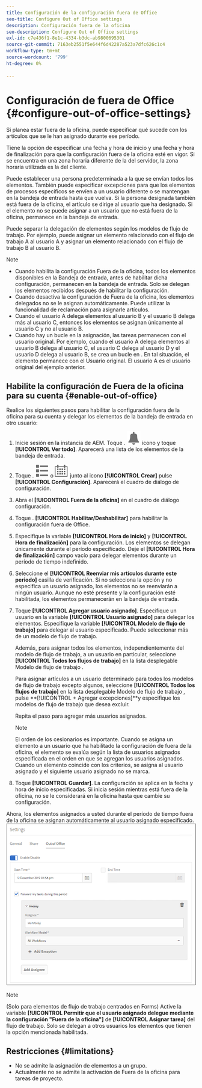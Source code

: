```yaml
---
title: Configuración de la configuración fuera de Office
seo-title: Configure Out of Office settings
description: Configuración fuera de la oficina
seo-description: Configure Out of Office settings
exl-id: c7e436f1-8e1c-4334-b3dc-ab9800695301
source-git-commit: 7163eb2551f5e644f6d42287a523a7dfc626c1c4
workflow-type: tm+mt
source-wordcount: '799'
ht-degree: 0%

---
```


# Configuración de fuera de Office {#configure-out-of-office-settings}

Si planea estar fuera de la oficina, puede especificar qué sucede con los artículos que se le han asignado durante ese período.

Tiene la opción de especificar una fecha y hora de inicio y una fecha y hora de finalización para que la configuración fuera de la oficina esté en vigor. Si se encuentra en una zona horaria diferente de la del servidor, la zona horaria utilizada es la del cliente.

Puede establecer una persona predeterminada a la que se envían todos los elementos. También puede especificar excepciones para que los elementos de procesos específicos se envíen a un usuario diferente o se mantengan en la bandeja de entrada hasta que vuelva. Si la persona designada también está fuera de la oficina, el artículo se dirige al usuario que ha designado. Si el elemento no se puede asignar a un usuario que no está fuera de la oficina, permanece en la bandeja de entrada.

Puede separar la delegación de elementos según los modelos de flujo de trabajo. Por ejemplo, puede asignar un elemento relacionado con el flujo de trabajo A al usuario A y asignar un elemento relacionado con el flujo de trabajo B al usuario B.


>[!NOTE]
>
>* Cuando habilita la configuración Fuera de la oficina, todos los elementos disponibles en la Bandeja de entrada, antes de habilitar dicha configuración, permanecen en la bandeja de entrada. Solo se delegan los elementos recibidos después de habilitar la configuración.
>* Cuando desactiva la configuración de Fuera de la oficina, los elementos delegados no se le asignan automáticamente. Puede utilizar la funcionalidad de reclamación para asignarle artículos.
>* Cuando el usuario A delega elementos al usuario B y el usuario B delega más al usuario C, entonces los elementos se asignan únicamente al usuario C y no al usuario B.
>* Cuando hay un bucle en la asignación, las tareas permanecen con el usuario original. Por ejemplo, cuando el usuario A delega elementos al usuario B delega al usuario C, el usuario C delega al usuario D y el usuario D delega al usuario B, se crea un bucle en . En tal situación, el elemento permanece con el Usuario original. El usuario A es el usuario original del ejemplo anterior.


## Habilite la configuración de Fuera de la oficina para su cuenta {#enable-out-of-office}

Realice los siguientes pasos para habilitar la configuración fuera de la oficina para su cuenta y delegar los elementos de la bandeja de entrada en otro usuario:

1. Inicie sesión en la instancia de AEM. Toque . ![Bandeja de entrada](assets/bell.svg) icono y toque **[!UICONTROL Ver todo]**. Aparecerá una lista de los elementos de la bandeja de entrada.
1. Toque . ![Selector de vista](assets/viewlist.svg) o ![Selector de vista](assets/calendar.svg) junto al icono **[!UICONTROL Crear]** pulse **[!UICONTROL Configuración]**. Aparecerá el cuadro de diálogo de configuración.
1. Abra el **[!UICONTROL Fuera de la oficina]** en el cuadro de diálogo configuración.
1. Toque . **[!UICONTROL Habilitar/Deshabilitar]** para habilitar la configuración fuera de Office.
1. Especifique la variable **[!UICONTROL Hora de inicio]**  y **[!UICONTROL Hora de finalización]** para la configuración. Los elementos se delegan únicamente durante el período especificado. Deje el **[!UICONTROL Hora de finalización]** campo vacío para delegar elementos durante un período de tiempo indefinido.
1. Seleccione el **[!UICONTROL Reenviar mis artículos durante este periodo]** casilla de verificación. Si no selecciona la opción y no especifica un usuario asignado, los elementos no se reenviarán a ningún usuario. Aunque no esté presente y la configuración esté habilitada, los elementos permanecerán en la bandeja de entrada.
1. Toque **[!UICONTROL Agregar usuario asignado]**. Especifique un usuario en la variable **[!UICONTROL Usuario asignado]** para delegar los elementos. Especifique la variable **[!UICONTROL Modelo de flujo de trabajo]** para delegar al usuario especificado. Puede seleccionar más de un modelo de flujo de trabajo.

   Además, para asignar todos los elementos, independientemente del modelo de flujo de trabajo, a un usuario en particular, seleccione **[!UICONTROL Todos los flujos de trabajo]** en la lista desplegable Modelo de flujo de trabajo . <br>

   Para asignar artículos a un usuario determinado para todos los modelos de flujo de trabajo excepto algunos, seleccione **[!UICONTROL Todos los flujos de trabajo]** en la lista desplegable Modelo de flujo de trabajo , pulse **[!UICONTROL + Agregar excepciones]**y especifique los modelos de flujo de trabajo que desea excluir.
   <br>

   Repita el paso para agregar más usuarios asignados. <br>

   >[!NOTE]
   >
   >El orden de los cesionarios es importante. Cuando se asigna un elemento a un usuario que ha habilitado la configuración de fuera de la oficina, el elemento se evalúa según la lista de usuarios asignados especificada en el orden en que se agregan los usuarios asignados. Cuando un elemento coincide con los criterios, se asigna al usuario asignado y el siguiente usuario asignado no se marca.

1. Toque **[!UICONTROL Guardar]**. La configuración se aplica en la fecha y hora de inicio especificadas. Si inicia sesión mientras está fuera de la oficina, no se le considerará en la oficina hasta que cambie su configuración.

Ahora, los elementos asignados a usted durante el período de tiempo fuera de la oficina se asignan automáticamente al usuario asignado especificado.
![Fuera de la oficina](assets/out-of-office.png)

>[!NOTE]
>
>(Solo para elementos de flujo de trabajo centrados en Forms) Active la variable **[!UICONTROL Permitir que el usuario asignado delegue mediante la configuración &quot;Fuera de la oficina&quot;]** de **[!UICONTROL Asignar tarea]** del flujo de trabajo. Solo se delegan a otros usuarios los elementos que tienen la opción mencionada habilitada.

## Restricciones     {#limitations}

* No se admite la asignación de elementos a un grupo.
* Actualmente no se admite la activación de Fuera de la oficina para tareas de proyecto.

